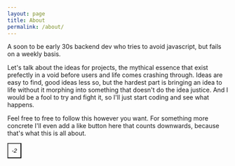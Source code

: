 ```yaml
---
layout: page
title: About
permalink: /about/
---
```


A soon to be early 30s backend dev who tries to avoid javascript, but fails on a weekly basis. 

Let's talk about the ideas for projects, the mythical essence that exist prefectly in a void before users and life comes crashing through. Ideas are easy to find, good ideas less so, but the hardest part is bringing an idea to life without it morphing into something that doesn't do the idea justice. And I would be a fool to try and fight it, so I'll just start coding and see what happens.

Feel free to free to follow this however you want. For something more concrete I'll even add a like button here that counts downwards, because that's what this is all about.

<script type="text/javascript">
    var likes = -2;
    function like() {
        likes -= 1;
        document.getElementById("likes").innerHTML = likes;
    };
</script>
<button type="button" onclick="like()" style="padding: 8px; background: #fdfdfd;"><i class="fa fa-thumbs-up"></i> <i id="likes">-2</i></button>
